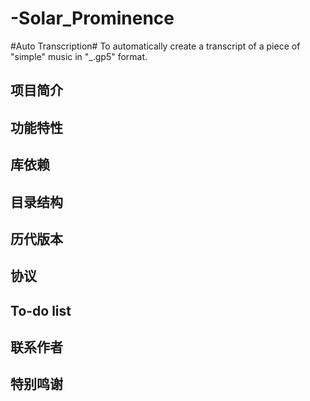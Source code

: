 # -Solar_Prominence
#Auto Transcription# To automatically create a transcript of a piece of "simple" music in "_.gp5" format.  

## 项目简介  

## 功能特性  

## 库依赖  

## 目录结构  

## 历代版本  

## 协议  

## To-do list  

## 联系作者  

## 特别鸣谢  
